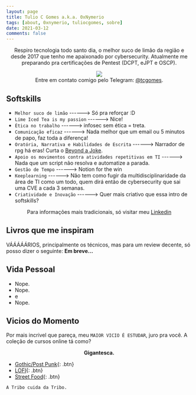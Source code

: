 ```yaml
---
layout: page
title: Tulio C Gomes a.k.a. 0xNymerio
tags: [about, 0xnymerio, tuliocgomes, sobre]
date: 2021-03-12
comments: false
---
```


<center>Respiro tecnologia todo santo dia, o melhor suco de limão da região e desde 2017 que tenho me apaixonado por cybersecurity. Atualmente me preparando pra certificações de Pentest (DCPT, eJPT e OSCP).

<figure>
	<a href="https://0xnymerio.github.io/about/001-profile_bits.png"><img src="https://0xnymerio.github.io/about/001-profile_bits.png"></a>
	<figcaption>Entre em contato comigo pelo Telegram: <a href="https://t.me/tcgomes" title="Eu mesmo, nice!">@tcgomes</a>.</figcaption>
</figure></center>

## Softskills
* `Melhor suco de limão`  ------> Só pra reforçar :D
* `Lime Iced Tea is my passion` ------> Nice!
* `Ética no trabalho` ------> infosec sem ética = treta.
* `Comunicação eficaz` ------> Nada melhor que um email ou 5 minutos de papo, faz toda a diferença!
* `Oratória, Narrativa e Habilidades de Escrita` ------> Narrador de rpg há eras! Curta o [Beyond a Joke](https://www.youtube.com/playlist?list=PLVeCTVPQ8q7_WFMF6vM_sS6fUrj8HmrHW).
* `Apoio os movimentos contra atividades repetitivas em TI` ------> Nada que um script não resolva e automatize a parada.
* `Gestão de Tempo` ------> Notion for the win
*  `Keeplearning` ------> Não tem como fugir da multidisciplinaridade da área de TI como um todo, quem dirá então de cybersecurity que sai uma CVE a cada 3 semanas.
* `Criatividade e Inovação` ------> Quer mais criativo que essa intro de softskills?

<center> Para informações mais tradicionais, só visitar meu <a href="https://www.linkedin.com/in/tuliocgomes/">Linkedin</a>
</center>


## Livros que me inspiram
VÁÁÁÁÁRIOS, principalmente os técnicos, mas para um review decente, só posso dizer o seguinte: <b>Em breve...</b>

## Vida Pessoal
* Nope.
* Nope.
* e
* Nope.

## Vicios do Momento

Por mais incrivel que pareça, meu `MAIOR VICIO É ESTUDAR`, juro pra você. A coleção de cursos online tá como? <br><center><b>Gigantesca.</b></center>

* [Gothic/Post Punk](https://www.youtube.com/watch?v=OKRJfIPiJGY&list=PLEXox2R2RxZLHmf9EToq6KC_linn0UvVZ){: .btn}
* [LOFI](https://www.youtube.com/watch?v=hHW1oY26kxQ){: .btn}
* [Street Food](https://www.youtube.com/watch?v=65rxBoi74C8&list=PLX-TA2Xezeas0dLukRe1I-Flul1JE96oa){: .btn}

 `A Tribo cuida da Tribo.`
